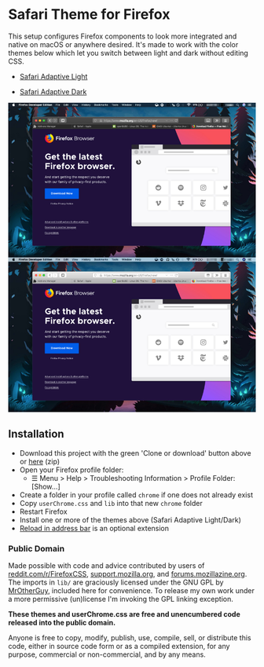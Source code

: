 # Safari Theme for Firefox

This setup configures Firefox components to look more integrated and native on macOS or anywhere desired. It's made to work with the color themes below which let you switch between light and dark without editing CSS.

* [Safari Adaptive Light](https://addons.mozilla.org/en-US/firefox/addon/safari-adapt-light/)

* [Safari Adaptive Dark](https://addons.mozilla.org/en-US/firefox/addon/safari-adapt-dark/)

![screenshot](https://raw.githubusercontent.com/diedummydie/Safari-Theme-for-Firefox/master/etc/screenshot.jpg)

## Installation

* Download this project with the green 'Clone or download' button above or [here](https://github.com/diedummydie/Safari-Theme-for-Firefox/archive/master.zip) (zip)
* Open your Firefox profile folder:
  * ☰ Menu > Help > Troubleshooting Information > Profile Folder: [Show...]
* Create a folder in your profile called `chrome` if one does not already exist
* Copy `userChrome.css` and `lib` into that new `chrome` folder
* Restart Firefox
* Install one or more of the themes above (Safari Adaptive Light/Dark)
* [Reload in address bar](https://addons.mozilla.org/en-US/firefox/addon/reload-in-address-bar/) is an optional extension

### Public Domain

Made possible with code and advice contributed by users of [reddit.com/r/FirefoxCSS](https://www.reddit.com/r/FirefoxCSS/), [support.mozilla.org](https://support.mozilla.org/en-US/questions/firefox), and [forums.mozillazine.org](http://forums.mozillazine.org/). The imports in `lib/` are graciously licensed under the GNU GPL by [MrOtherGuy](https://github.com/MrOtherGuy/firefox-csshacks/), included here for convenience. To release my own work under a more permissive (un)license I'm invoking the GPL linking exception.

**These themes and userChrome.css are free and unencumbered code released into the public domain.**

Anyone is free to copy, modify, publish, use, compile, sell, or
distribute this code, either in source code form or as a compiled
extension, for any purpose, commercial or non-commercial, and by any
means.

